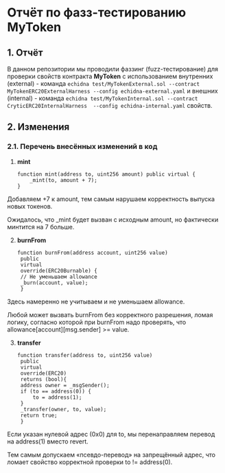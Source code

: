 # Отчёт по фазз-тестированию MyToken

## 1. Отчёт 

В данном репозитории мы проводили фаззинг (fuzz-тестирование) для проверки свойств контракта **MyToken** с использованием внутренних (external) - команда `echidna test/MyTokenExternal.sol --contract MyTokenERC20ExternalHarness --config echidna-external.yaml` и внешних (internal) - команда `echidna test/MyTokenInternal.sol --contract CryticERC20InternalHarness  --config echidna-internal.yaml` свойств.

## 2. Изменения

### 2.1. Перечень внесённых изменений в код

1. **mint**  
   ```solidity
   function mint(address to, uint256 amount) public virtual {
       _mint(to, amount + 7);
   }
   ```
Добавляем +7 к amount, тем самым нарушаем корректность выпуска новых токенов.

Ожидалось, что _mint будет вызван с исходным amount, но фактически минтится на 7 больше.

2. **burnFrom**  
   ```solidity
   function burnFrom(address account, uint256 value)
    public
    virtual
    override(ERC20Burnable) {
    // Не уменьшаем allowance
    _burn(account, value);
    }
   ```
Здесь намеренно не учитываем и не уменьшаем allowance.

Любой может вызвать burnFrom без корректного разрешения, ломая логику, согласно которой при burnFrom надо проверять, что allowance[account][msg.sender] >= value.

3. **transfer**  
   ```solidity
   function transfer(address to, uint256 value)
    public
    virtual
    override(ERC20)
    returns (bool){
    address owner = _msgSender();
    if (to == address(0)) {
        to = address(1);
    }
    _transfer(owner, to, value);
    return true;
    }
    ```
Если указан нулевой адрес (0x0) для to, мы перенаправляем перевод на address(1) вместо revert.

Тем самым допускаем «псевдо-перевод» на запрещённый адрес, что ломает свойство корректной проверки to != address(0).

